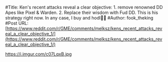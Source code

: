 #Title: Ken's recent attacks reveal a clear objective: 1. remove renowned DD Apes like Pixel & Warden. 2. Replace their wisdom with Fud DD. This is his strategy right now. In any case, I buy and hodl💎🙌
#Author: fook_theking
#Post URL: [https://www.reddit.com/r/GME/comments/melksz/kens_recent_attacks_reveal_a_clear_objective_1/](https://www.reddit.com/r/GME/comments/melksz/kens_recent_attacks_reveal_a_clear_objective_1/)


https://i.imgur.com/c07LqxB.jpg